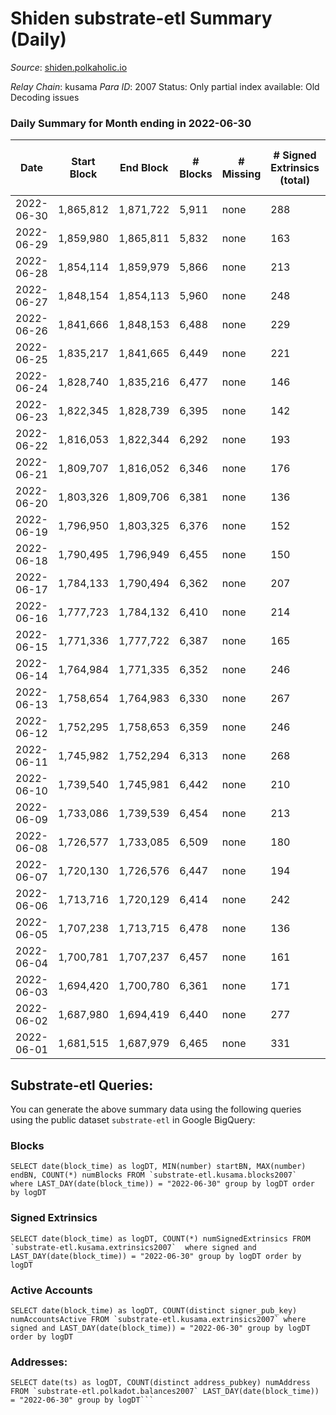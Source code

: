 # Shiden substrate-etl Summary (Daily)

_Source_: [shiden.polkaholic.io](https://shiden.polkaholic.io)

*Relay Chain*: kusama
*Para ID*: 2007
Status: Only partial index available: Old Decoding issues


### Daily Summary for Month ending in 2022-06-30


| Date | Start Block | End Block | # Blocks | # Missing | # Signed Extrinsics (total) | # Active Accounts | # Addresses with Balances | # Events | # Transfers | # XCM Transfers In | # XCM Transfers Out |
| ---- | ----------- | --------- | -------- | --------- | --------------------------- | ----------------- | ------------------------- | -------- | ----------- | ------------------ | ------------------- |
| 2022-06-30 | 1,865,812 | 1,871,722 | 5,911 | none  | 288 | 210 | 554,344 | 62,692 | 7,121 ($66,345.63) |   |   |
| 2022-06-29 | 1,859,980 | 1,865,811 | 5,832 | none  | 163 | 87 |  | 53,170 | 6,526 ($70,150.11) |   |   |
| 2022-06-28 | 1,854,114 | 1,859,979 | 5,866 | none  | 213 | 104 |  | 58,306 | 7,120 ($163,266) |   | 1 ($27.16) |
| 2022-06-27 | 1,848,154 | 1,854,113 | 5,960 | none  | 248 | 120 |  | 63,106 | 7,941 ($212,373) | 4 ($0.20) | 4 ($11.16) |
| 2022-06-26 | 1,841,666 | 1,848,153 | 6,488 | none  | 229 | 114 |  | 66,458 | 7,892 ($423,861) |   |   |
| 2022-06-25 | 1,835,217 | 1,841,665 | 6,449 | none  | 221 | 117 |  | 65,563 | 8,009 ($691,914) | 2 ($23.67) | 2 ($11.38) |
| 2022-06-24 | 1,828,740 | 1,835,216 | 6,477 | none  | 146 | 85 |  | 61,560 | 7,402 ($397,926) | 6 ($64.37) | 9 ($53.28) |
| 2022-06-23 | 1,822,345 | 1,828,739 | 6,395 | none  | 142 | 83 |  | 54,487 | 6,814 ($26,849.93) | 1 ($15.97) | 3 ($5.91) |
| 2022-06-22 | 1,816,053 | 1,822,344 | 6,292 | none  | 193 | 89 |  | 61,791 | 7,239 ($23,226.77) |   | 1 ($0.0006) |
| 2022-06-21 | 1,809,707 | 1,816,052 | 6,346 | none  | 176 | 100 |  | 58,005 | 7,056 ($391,169) |   |   |
| 2022-06-20 | 1,803,326 | 1,809,706 | 6,381 | none  | 136 | 79 |  | 58,911 | 7,105 ($639,556) |   |   |
| 2022-06-19 | 1,796,950 | 1,803,325 | 6,376 | none  | 152 | 95 |  | 61,975 | 7,268 ($151,960) |   |   |
| 2022-06-18 | 1,790,495 | 1,796,949 | 6,455 | none  | 150 | 86 |  | 96,111 | 9,128 ($461,991) |   |   |
| 2022-06-17 | 1,784,133 | 1,790,494 | 6,362 | none  | 207 | 118 |  | 68,985 | 7,251 ($511,524) |   |   |
| 2022-06-16 | 1,777,723 | 1,784,132 | 6,410 | none  | 214 | 158 |  | 70,057 | 7,848 ($115,301) |   |   |
| 2022-06-15 | 1,771,336 | 1,777,722 | 6,387 | none  | 165 | 92 |  | 89,729 | 8,669 ($21,866.80) |   |   |
| 2022-06-14 | 1,764,984 | 1,771,335 | 6,352 | none  | 246 | 107 |  | 87,503 | 8,007 ($84,073.02) | 1 ($0.48) |   |
| 2022-06-13 | 1,758,654 | 1,764,983 | 6,330 | none  | 267 | 127 |  | 88,666 | 8,064 ($148,670) | 1 ($2,647.07) |   |
| 2022-06-12 | 1,752,295 | 1,758,653 | 6,359 | none  | 246 | 109 |  | 72,655 | 8,147 ($83,793.49) |   |   |
| 2022-06-11 | 1,745,982 | 1,752,294 | 6,313 | none  | 268 | 75 |  | 67,864 | 7,486 ($112,961) |   |   |
| 2022-06-10 | 1,739,540 | 1,745,981 | 6,442 | none  | 210 | 88 |  | 56,576 | 7,100 ($66,623.45) |   |   |
| 2022-06-09 | 1,733,086 | 1,739,539 | 6,454 | none  | 213 | 90 |  | 54,250 | 6,713 ($19,740.60) |   |   |
| 2022-06-08 | 1,726,577 | 1,733,085 | 6,509 | none  | 180 | 102 | 551,398 | 58,712 | 6,747 ($30,990.19) |   |   |
| 2022-06-07 | 1,720,130 | 1,726,576 | 6,447 | none  | 194 | 109 |  | 59,983 | 6,830 ($98,788.71) |   |   |
| 2022-06-06 | 1,713,716 | 1,720,129 | 6,414 | none  | 242 | 129 |  | 70,413 | 8,629 ($137,038) |   |   |
| 2022-06-05 | 1,707,238 | 1,713,715 | 6,478 | none  | 136 | 78 |  | 98,481 | 7,026 ($85,241.20) |   |   |
| 2022-06-04 | 1,700,781 | 1,707,237 | 6,457 | none  | 161 | 93 |  | 105,215 | 6,699 ($54,576.23) |   |   |
| 2022-06-03 | 1,694,420 | 1,700,780 | 6,361 | none  | 171 | 106 |  | 53,670 | 6,774 ($315,090) |   |   |
| 2022-06-02 | 1,687,980 | 1,694,419 | 6,440 | none  | 277 | 145 |  | 51,738 | 6,630 ($80,213.16) | 4 ($19.05) |   |
| 2022-06-01 | 1,681,515 | 1,687,979 | 6,465 | none  | 331 | 159 |  | 75,122 | 8,165 ($287,011) |   |   |

## Substrate-etl Queries:
You can generate the above summary data using the following queries using the public dataset `substrate-etl` in Google BigQuery:


### Blocks
```
SELECT date(block_time) as logDT, MIN(number) startBN, MAX(number) endBN, COUNT(*) numBlocks FROM `substrate-etl.kusama.blocks2007`  where LAST_DAY(date(block_time)) = "2022-06-30" group by logDT order by logDT
```


### Signed Extrinsics
```
SELECT date(block_time) as logDT, COUNT(*) numSignedExtrinsics FROM `substrate-etl.kusama.extrinsics2007`  where signed and LAST_DAY(date(block_time)) = "2022-06-30" group by logDT order by logDT
```


### Active Accounts
```
SELECT date(block_time) as logDT, COUNT(distinct signer_pub_key) numAccountsActive FROM `substrate-etl.kusama.extrinsics2007` where signed and LAST_DAY(date(block_time)) = "2022-06-30" group by logDT order by logDT
```


### Addresses:
```
SELECT date(ts) as logDT, COUNT(distinct address_pubkey) numAddress FROM `substrate-etl.polkadot.balances2007` LAST_DAY(date(block_time)) = "2022-06-30" group by logDT```

